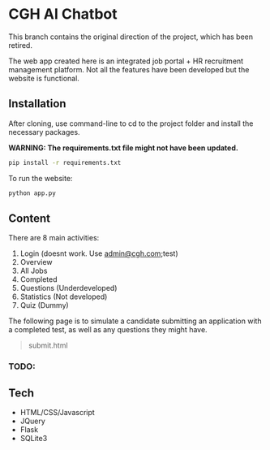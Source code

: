 
# CGH AI Chatbot

This branch contains the original direction of the project, which has been retired.

The web app created here is an integrated job portal + HR recruitment management platform. Not all the features have been developed but the website is functional.


## Installation

After cloning, use command-line to cd to the project folder and install the necessary packages.


**WARNING: The requirements.txt file might not have been updated.**

```bash
pip install -r requirements.txt
```


To run the website:
```python
python app.py
```

## Content

There are 8 main activities:
1. Login (doesnt work. Use admin@cgh.com;test)
2. Overview
3. All Jobs
5. Completed
6. Questions    (Underdeveloped)
7. Statistics   (Not developed)
8. Quiz         (Dummy)

The following page is to simulate a candidate submitting an application with a completed test, as well as any questions they might have.
> submit.html

### TODO:

## Tech

- HTML/CSS/Javascript
- JQuery
- Flask
- SQLite3